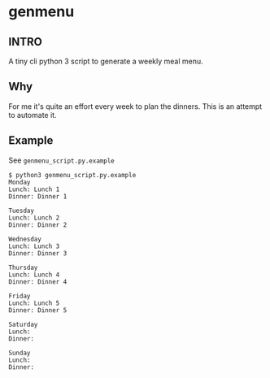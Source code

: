 # genmenu
## INTRO
A tiny cli python 3 script to generate a weekly meal menu.
## Why
For me it's quite an effort every week to plan the dinners.
This is an attempt to automate it.
## Example
See `genmenu_script.py.example`

```
$ python3 genmenu_script.py.example
Monday
Lunch: Lunch 1
Dinner: Dinner 1

Tuesday
Lunch: Lunch 2
Dinner: Dinner 2

Wednesday
Lunch: Lunch 3
Dinner: Dinner 3

Thursday
Lunch: Lunch 4
Dinner: Dinner 4

Friday
Lunch: Lunch 5
Dinner: Dinner 5

Saturday
Lunch: 
Dinner: 

Sunday
Lunch: 
Dinner: 
```
